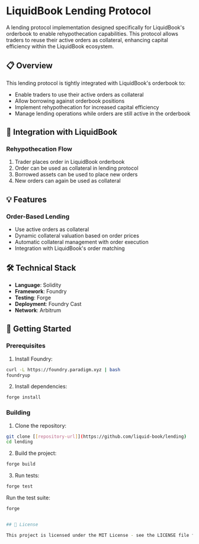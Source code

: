 # LiquidBook Lending Protocol

A lending protocol implementation designed specifically for LiquidBook's orderbook to enable rehypothecation capabilities. This protocol allows traders to reuse their active orders as collateral, enhancing capital efficiency within the LiquidBook ecosystem.

## 📋 Overview

This lending protocol is tightly integrated with LiquidBook's orderbook to:
- Enable traders to use their active orders as collateral
- Allow borrowing against orderbook positions
- Implement rehypothecation for increased capital efficiency
- Manage lending operations while orders are still active in the orderbook

## 🔄 Integration with LiquidBook

### Rehypothecation Flow
1. Trader places order in LiquidBook orderbook
2. Order can be used as collateral in lending protocol
3. Borrowed assets can be used to place new orders
4. New orders can again be used as collateral


## 💡 Features

### Order-Based Lending
- Use active orders as collateral
- Dynamic collateral valuation based on order prices
- Automatic collateral management with order execution
- Integration with LiquidBook's order matching

## 🛠️ Technical Stack

- **Language**: Solidity
- **Framework**: Foundry
- **Testing**: Forge
- **Deployment**: Foundry Cast
- **Network**: Arbitrum

## 🚀 Getting Started

### Prerequisites

1. Install Foundry:
```bash
curl -L https://foundry.paradigm.xyz | bash
foundryup
```

2. Install dependencies:
```bash
forge install
```

### Building

1. Clone the repository:
```bash
git clone [[repository-url]](https://github.com/liquid-book/lending)
cd lending
```

2. Build the project:
```bash
forge build
```

3. Run tests:
```bash
forge test
```

Run the test suite:
```bash
forge


## 📜 License

This project is licensed under the MIT License - see the LICENSE file for details.
